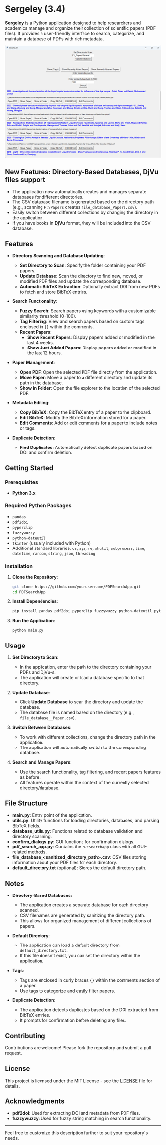 # Sergeley (3.4)

**Sergeley** is a Python application designed to help researchers and academics manage and organize their collection of scientific papers (PDF files). It provides a user-friendly interface to search, categorize, and maintain a database of PDFs with rich metadata.

![Screenshot of the project](https://github.com/Srg-Shv/Sergeley/blob/main/Screenshot.png)

## New Features: Directory-Based Databases, DjVu files support

  - The application now automatically creates and manages separate databases for different directories.
  - The CSV database filename is generated based on the directory path (e.g., scanning `F:\Papers` creates `file_database_Papers.csv`).
  - Easily switch between different collections by changing the directory in the application.
  - If you have books in **DjVu** format, they will be included into the CSV database.

## Features

- **Directory Scanning and Database Updating**:
  - **Set Directory to Scan**: Specify the folder containing your PDF papers.
  - **Update Database**: Scan the directory to find new, moved, or modified PDF files and update the corresponding database.
  - **Automatic BibTeX Extraction**: Optionally extract DOI from new PDFs to fetch and store BibTeX entries.

- **Search Functionality**:
  - **Fuzzy Search**: Search papers using keywords with a customizable similarity threshold (0-100).
  - **Tag Filtering**: View and search papers based on custom tags enclosed in `{}` within the comments.
  - **Recent Papers**:
    - **Show Recent Papers**: Display papers added or modified in the last 4 weeks.
    - **Show Just Added Papers**: Display papers added or modified in the last 12 hours.

- **Paper Management**:
  - **Open PDF**: Open the selected PDF file directly from the application.
  - **Move Paper**: Move a paper to a different directory and update its path in the database.
  - **Show in Folder**: Open the file explorer to the location of the selected PDF.

- **Metadata Editing**:
  - **Copy BibTeX**: Copy the BibTeX entry of a paper to the clipboard.
  - **Edit BibTeX**: Modify the BibTeX information stored for a paper.
  - **Edit Comments**: Add or edit comments for a paper to include notes or tags.

- **Duplicate Detection**:
  - **Find Duplicates**: Automatically detect duplicate papers based on DOI and confirm deletion.

## Getting Started

### Prerequisites

- **Python 3.x**

### Required Python Packages

- `pandas`
- `pdf2doi`
- `pyperclip`
- `fuzzywuzzy`
- `python-dateutil`
- `tkinter` (usually included with Python)
- Additional standard libraries: `os`, `sys`, `re`, `shutil`, `subprocess`, `time`, `datetime`, `random`, `string`, `json`, `threading`

### Installation

1. **Clone the Repository**:

   ```bash
   git clone https://github.com/yourusername/PDFSearchApp.git
   cd PDFSearchApp
   ```

2. **Install Dependencies**:

   ```bash
   pip install pandas pdf2doi pyperclip fuzzywuzzy python-dateutil python-Levenshtein
   ```

3. **Run the Application**:

   ```bash
   python main.py
   ```

## Usage

1. **Set Directory to Scan**:

   - In the application, enter the path to the directory containing your PDFs and DjVu-s.
   - The application will create or load a database specific to that directory.

2. **Update Database**:

   - Click **Update Database** to scan the directory and update the database.
   - The database file is named based on the directory (e.g., `file_database__Paper.csv`).

3. **Switch Between Databases**:

   - To work with different collections, change the directory path in the application.
   - The application will automatically switch to the corresponding database.

4. **Search and Manage Papers**:

   - Use the search functionality, tag filtering, and recent papers features as before.
   - All features operate within the context of the currently selected directory/database.

## File Structure

- **main.py**: Entry point of the application.
- **utils.py**: Utility functions for loading directories, databases, and parsing BibTeX fields.
- **database_utils.py**: Functions related to database validation and directory scanning.
- **confirm_dialogs.py**: GUI functions for confirmation dialogs.
- **pdf_search_app.py**: Contains the `PDFSearchApp` class with all GUI-related methods.
- **file_database_<sanitized_directory_path>.csv**: CSV files storing information about your PDF files for each directory.
- **default_directory.txt** (optional): Stores the default directory path.

## Notes

- **Directory-Based Databases**:

  - The application creates a separate database for each directory scanned.
  - CSV filenames are generated by sanitizing the directory path.
  - This allows for organized management of different collections of papers.

- **Default Directory**:

  - The application can load a default directory from `default_directory.txt`.
  - If this file doesn't exist, you can set the directory within the application.

- **Tags**:

  - Tags are enclosed in curly braces `{}` within the comments section of a paper.
  - Use tags to categorize and easily filter papers.

- **Duplicate Detection**:

  - The application detects duplicates based on the DOI extracted from BibTeX entries.
  - It prompts for confirmation before deleting any files.

## Contributing

Contributions are welcome! Please fork the repository and submit a pull request.

## License

This project is licensed under the MIT License - see the [LICENSE](LICENSE) file for details.

## Acknowledgments

- **pdf2doi**: Used for extracting DOI and metadata from PDF files.
- **fuzzywuzzy**: Used for fuzzy string matching in search functionality.

---

Feel free to customize this description further to suit your repository's needs.





<meta name="google-site-verification" content="LC3MBThxZHdkv-GIfT8Gnp1oKp-Ki9yaNICjSmDRPII" />
